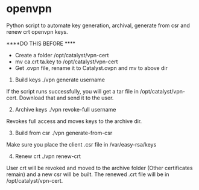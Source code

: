 # openvpn
Python script to automate key generation, archival, generate from csr and renew crt openvpn keys.

****DO THIS BEFORE ****

 - Create  a folder /opt/catalyst/vpn-cert 
 - mv ca.crt ta.key to /opt/catalyst/vpn-cert
 - Get .ovpn file, rename it to Catalyst.ovpn and mv to above dir

1. Build keys
./vpn generate username

If the script runs successfully, you will get  a tar file in /opt/catalyst/vpn-cert. Download that and send it to the user.

2. Archive keys
./vpn revoke-full username

Revokes full access and moves keys to the archive dir.

3. Build from csr
./vpn generate-from-csr

Make sure you place the client .csr file in /var/easy-rsa/keys

4. Renew crt
./vpn renew-crt

User crt will be revoked and moved to the archive folder (Other certificates remain) and a new csr will be built. The renewed .crt file will be in /opt/catalyst/vpn-cert.
